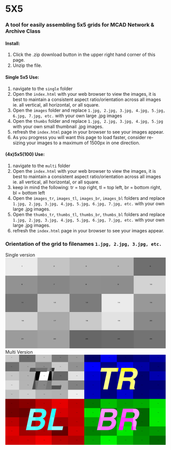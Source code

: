 # 5X5
### A tool for easily assembling 5x5 grids for MCAD Network & Archive Class

#### Install:
  1. Click the .zip download button in the upper right hand corner of this page.
  1. Unzip the file.

#### Single 5x5 Use:
  1. navigate to the `single` folder
  1. Open the `index.html` with your web browser to view the images, it is best to maintain a consistent aspect ratio/orientation across all images ie. all vertical, all horizontal, or all square.
  1. Open the `images` folder and replace `1.jpg, 2.jpg, 3.jpg, 4.jpg, 5.jpg, 6.jpg, 7.jpg, etc.` with your own large .jpg images  
  1. Open the `thumbs` folder and replace `1.jpg, 2.jpg, 3.jpg, 4.jpg, 5.jpg` with your own small thumbnail .jpg images.
  1. refresh the `index.html` page in your browser to see your images appear.
  1. As you progress you will want this page to load faster, consider re-sizing your images to a maximum of 1500px in one direction.

#### (4x)5x5(100) Use:
  1. navigate to the `multi` folder
  1. Open the `index.html` with your web browser to view the images, it is best to maintain a consistent aspect ratio/orientation across all images ie. all vertical, all horizontal, or all square.
  1. keep in mind the following: tr = top right, tl = top left, br = bottom right, bl = bottom left
  1. Open the `images_tr`, `images_tl`, `images_br`, `images_bl` folders and replace `1.jpg, 2.jpg, 3.jpg, 4.jpg, 5.jpg, 6.jpg, 7.jpg, etc.` with your own large .jpg images.
  1. Open the `thumbs_tr`, `thumbs_tl`, `thumbs_br`, `thumbs_bl` folders and replace `1.jpg, 2.jpg, 3.jpg, 4.jpg, 5.jpg, 6.jpg, 7.jpg, etc.` with your own large .jpg images.
  1. refresh the `index.html` page in your browser to see your images appear.

### Orientation of the grid to filenames `1.jpg, 2.jpg, 3.jpg, etc.`
Single version
![grid.png](grid.png)
Multi Version
![biggrid.png](biggridorder.png)
